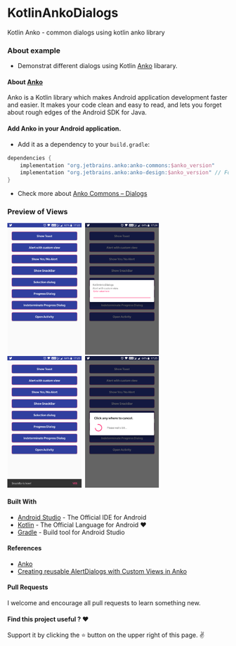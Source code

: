 # KotlinAnkoDialogs
Kotlin Anko - common dialogs using kotlin anko library

### About example
 * Demonstrat different dialogs using Kotlin [Anko](https://github.com/Kotlin/anko) libarary.
 
#### About [Anko](https://github.com/Kotlin/anko)
Anko is a Kotlin library which makes Android application development faster and easier. 
It makes your code clean and easy to read, and lets you forget about rough edges of the Android SDK for Java.

#### Add Anko in your Android application.
* Add it as a dependency to your `build.gradle`:

```groovy
dependencies {
    implementation "org.jetbrains.anko:anko-commons:$anko_version"
    implementation "org.jetbrains.anko:anko-design:$anko_version" // For design support like SnackBars
}
```
* Check more about [Anko Commons – Dialogs](https://github.com/Kotlin/anko/wiki/Anko-Commons-%E2%80%93-Dialogs)

### Preview of Views
<img src="https://github.com/pranaypatel512/KotlinAnkoDialogs/blob/master/screenshots/main_image.png?raw=true" height="300em" />&nbsp;
<img src="https://github.com/pranaypatel512/KotlinAnkoDialogs/blob/master/screenshots/custom_view_dialog.png?raw=true" height="300em" />
&nbsp;<img src="https://github.com/pranaypatel512/KotlinAnkoDialogs/blob/master/screenshots/snackbar_image.png?raw=true" height="300em" />&nbsp;
<img src="https://github.com/pranaypatel512/KotlinAnkoDialogs/blob/master/screenshots/progress_dialog_image.png?raw=true" height="300em" />


#### Built With

* [Android Studio](https://developer.android.com/studio/index.html) - The Official IDE for Android
* [Kotlin](https://kotlinlang.org/) - The Official Language for Android ❤️
* [Gradle](https://gradle.org/) - Build tool for Android Studio

#### References
* [Anko](https://github.com/Kotlin/anko)
* [Creating reusable AlertDialogs with Custom Views in Anko](https://medium.com/@moyinoluwa/creating-reusable-alertdialogs-with-custom-views-in-anko-539e26d0456d)

#### Pull Requests

I welcome and encourage all pull requests to learn something new.

#### Find this project useful ? ❤️

Support it by clicking the ⭐️ button on the upper right of this page. ✌️
